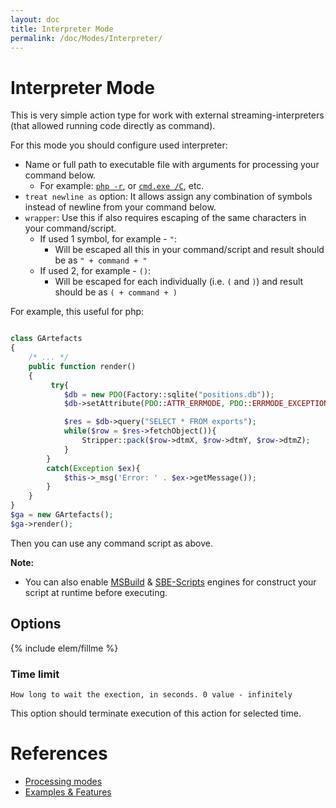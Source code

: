 ```yaml
---
layout: doc
title: Interpreter Mode
permalink: /doc/Modes/Interpreter/
---
```


# Interpreter Mode

This is very simple action type for work with external streaming-interpreters (that allowed running code directly as command).

For this mode you should configure used interpreter:

* Name or full path to executable file with arguments for processing your command below. 
    * For example: [`php -r`](http://php.net/manual/en/features.commandline.options.php), or [`cmd.exe /C`](https://www.microsoft.com/resources/documentation/windows/xp/all/proddocs/en-us/cmd.mspx?mfr=true), etc.
* `treat newline as` option: It allows assign any combination of symbols instead of newline from your command below.
* `wrapper`: Use this if also requires escaping of the same characters in your command/script. 
    * If used 1 symbol, for example - `"`:
        * Will be escaped all this in your command/script and result should be as `" + command + "`
    * If used 2, for example - `()`:
        * Will be escaped for each individually (i.e. `(` and `)`) and result should be as `( + command + )`

For example, this useful for php:

```php

class GArtefacts 
{ 
    /* ... */   
    public function render() 
    { 
         try{ 
            $db = new PDO(Factory::sqlite("positions.db")); 
            $db->setAttribute(PDO::ATTR_ERRMODE, PDO::ERRMODE_EXCEPTION); 

            $res = $db->query("SELECT * FROM exports"); 
            while($row = $res->fetchObject()){ 
                Stripper::pack($row->dtmX, $row->dtmY, $row->dtmZ); 
            } 
        } 
        catch(Exception $ex){ 
            $this->_msg('Error: ' . $ex->getMessage()); 
        } 
    } 
} 
$ga = new GArtefacts(); 
$ga->render();
```

Then you can use any command script as above.

**Note:**

* You can also enable [MSBuild](../../Scripts/MSBuild/) & [SBE-Scripts](../../Scripts/SBE-Scripts/) engines for construct your script at runtime before executing.

## Options

{% include elem/fillme %}

### Time limit

`How long to wait the exection, in seconds. 0 value - infinitely`

This option should terminate execution of this action for selected time.

# References

* [Processing modes](../../Modes/)
* [Examples & Features](../../Examples/)
